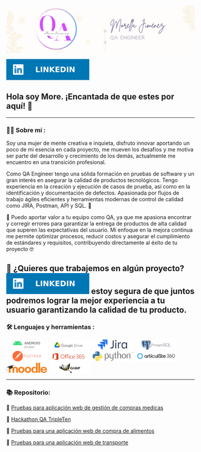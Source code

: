 <div id="header" align="center">
  <img decoding="async" src="https://github.com/morellajnqa/morellajnqa/blob/main/Banner%20para%20LinkedIn%20QA%20(1).png"
>
</div>

[![](https://github.com/morellajnqa/morellajnqa/blob/main/LinkedIn-0077B5.svg)](https://www.linkedin.com/in/morella-jimenez-qa/)

  ## Hola soy More. ¡Encantada de que estes por aquí! :purple_heart:

---
 <div id="header" align="left">

### :woman_technologist: Sobre mí :
Soy una mujer de mente creativa e inquieta, disfruto innovar aportando un poco de mi esencia en cada proyecto, me mueven los desafíos y me motiva ser parte del desarrollo y crecimiento de los demás, actualmente me encuentro en una transición profesional.

Como QA Engineer tengo una sólida formación en pruebas de software y un gran interés en asegurar la calidad de productos tecnológicos. Tengo experiencia en la creación y ejecución de casos de prueba, así como en la identificación y documentación de defectos. Apasionada por flujos de trabajo ágiles eficientes y herramientas modernas de control de calidad como JIRA, Postman, API y SQL. :lady_beetle:

:dart: Puedo aportar valor a tu equipo como QA, ya que me apasiona encontrar y corregir errores para garantizar la entrega de productos de alta calidad que superen las expectativas del usuario. Mi enfoque en la mejora continua me permite optimizar procesos, reducir costos y asegurar el cumplimiento de estándares y requisitos, contribuyendo directamente al éxito de tu proyecto :nerd_face:

:e-mail: ¿Quieres que trabajemos en algún proyecto? [![](https://github.com/morellajnqa/morellajnqa/blob/main/LinkedIn-0077B5.svg)](https://www.linkedin.com/in/morella-jimenez-qa/)
estoy segura de que juntos podremos lograr la mejor experiencia a tu usuario garantizando la calidad de tu producto.
---

### :hammer_and_wrench: Lenguajes y herramientas :

<div id="header" align="left">
<img decoding="async" src="https://github.com/morellajnqa/morellajnqa/blob/main/android.jpg"/>
  </a>
 <img decoding="async" src="https://github.com/morellajnqa/morellajnqa/blob/main/google.jpg"/>
  </a>
<img decoding="async" src="https://github.com/morellajnqa/morellajnqa/blob/main/jira.jpg"/>
  </a>
<img decoding="async" src="https://github.com/morellajnqa/morellajnqa/blob/main/postgre.jpg"/>
  </a>
 <img decoding="async" src="https://github.com/morellajnqa/morellajnqa/blob/main/postmsn.jpg"/>
  </a>
<img decoding="async" src="https://github.com/morellajnqa/morellajnqa/blob/main/office.jpg"/>
  </a>
<img decoding="async" src="https://github.com/morellajnqa/morellajnqa/blob/main/python.jpg"/>
  </a>
<img decoding="async" src="https://github.com/morellajnqa/morellajnqa/blob/main/articulate.jpg"/>
  </a>
<img decoding="async" src="https://github.com/morellajnqa/morellajnqa/blob/main/moddle.jpg"/>
  </a>
<img decoding="async" src="https://github.com/morellajnqa/morellajnqa/blob/main/gimp.jpg"/>
  </a> 
</div>

---
### :books: Repositorio:
📌 [Pruebas para aplicación web de gestión de compras medicas](https://github.com/morellajnqa/Pruebas-App-Web-Gestion-de-compras-medicas)

:pushpin: [Hackathon QA TripleTen](https://github.com/morellajnqa/HackathonTT-QA-2024-T5)

:pushpin: [Pruebas para una aplicación web de compra de alimentos](https://github.com/morellajnqa/qa-project-Urban-Grocers-app-es/)

:pushpin: [Pruebas para una aplicación web de transporte](https://github.com/morellajnqa/qa-project-Urban-Routes-es)


<!--
**morellajnqa/morellajnqa** is a ✨ _special_ ✨ repository because its `README.md` (this file) appears on your GitHub profile.

Here are some ideas to get you started:

- 🔭 I’m currently working on ...
- 🌱 I’m currently learning ...
- 👯 I’m looking to collaborate on ...
- 🤔 I’m looking for help with ...
- 💬 Ask me about ...
- 📫 How to reach me: ...
- 😄 Pronouns: ...
- ⚡ Fun fact: ...
-->
